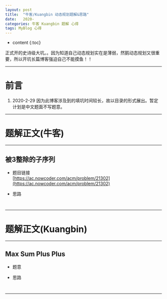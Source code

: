 ```yaml
---
layout: post
title:  "牛客/Kuangbin 动态规划题解&思路"
date:   2020- 
categories: 牛客 Kuangbin 题解 心得
tags: MyBlog 心得 
---
```


* content
{:toc}

正式开的史诗级大坑。。因为知道自己动态规划实在是薄弱，然鹅动态规划又很重要，所以开坑长篇博客强迫自己不能摸鱼！！





---

# 前言

1. 2020-2-29 因为此博客涉及到的填坑时间较长，故以目录的形式展出。暂定计划是中文题面不写题意。

---

# 题解正文(牛客)

---

## 被3整除的子序列

* 题目链接  
[https://ac.nowcoder.com/acm/problem/21302](https://ac.nowcoder.com/acm/problem/21302)

* 思路  


```c++



```

---

# 题解正文(Kuangbin)

---

## Max Sum Plus Plus

* 题意  


* 思路  


```c++



```

---

